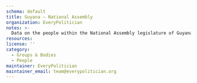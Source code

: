```yaml
---
schema: default
title: Guyana — National Assembly
organization: EveryPolitician
notes: >-
  Data on the people within the National Assembly legislature of Guyana.
resources:
license: ''
category:
  - Groups & Bodies
  - People
maintainer: EveryPolitician
maintainer_email: team@everypolitician.org
---
```

